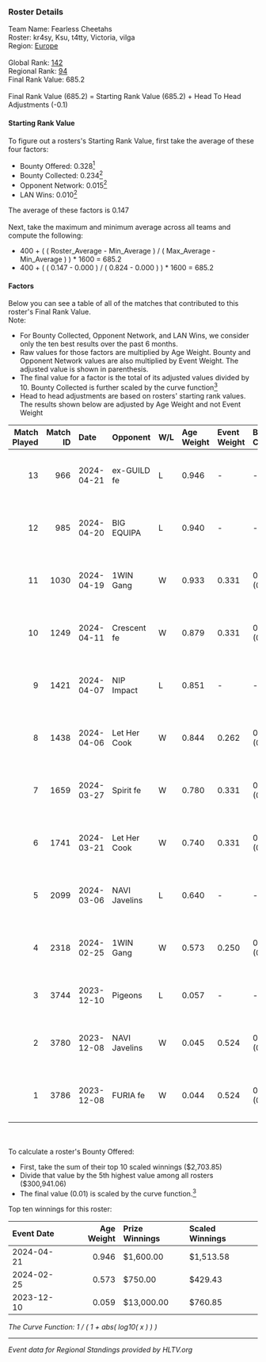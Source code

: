 ### Roster Details<br />
Team Name: Fearless Cheetahs<br />
Roster: kr4sy, Ksu, t4tty, Victoria, vilga<br />
Region: [Europe]( ../standings_europe.md)<br />
<br />
Global Rank: [142](../standings_global.md)<br />
Regional Rank: [94]( ../standings_europe.md)<br />
Final Rank Value:  685.2<br />
<br />
Final Rank Value (685.2) = Starting Rank Value (685.2) + Head To Head Adjustments (-0.1)<br />

#### Starting Rank Value<br />
To figure out a rosters's Starting Rank Value, first take the average of these four factors:<br />
- Bounty Offered: 0.328[<sup>1</sup>](#table2)
- Bounty Collected: 0.234[<sup>2</sup>](#table1)
- Opponent Network: 0.015[<sup>2</sup>](#table1)
- LAN Wins: 0.010[<sup>2</sup>](#table1)

The average of these factors is 0.147<br />
<br />
Next, take the maximum and minimum average across all teams and compute the following:<br />
- 400 + ( ( Roster_Average - Min_Average ) / ( Max_Average - Min_Average ) ) * 1600 = 685.2
- 400 + ( ( 0.147 - 0.000 ) / ( 0.824 - 0.000 ) ) * 1600 = 685.2


#### Factors<br />
Below you can see a table of all of the matches that contributed to this roster's Final Rank Value.<br />
Note:<br />

- For Bounty Collected, Opponent Network, and LAN Wins, we consider only the ten best results over the past 6 months.
- Raw values for those factors are multiplied by Age Weight. Bounty and Opponent Network values are also multiplied by Event Weight. The adjusted value is shown in parenthesis.
- The final value for a factor is the total of its adjusted values divided by 10. Bounty Collected is further scaled by the curve function[<sup>3</sup>](#curveFunction)
- Head to head adjustments are based on rosters' starting rank values. The results shown below are adjusted by Age Weight and not Event Weight
<span id="table1"></span><br />


| Match Played | Match ID | Date       | Opponent      | W/L | Age Weight | Event Weight | Bounty Collected | Opponent Network | LAN Wins  | H2H Adj. | Roster                                 |
| -: | -: | :- | :- | :- | :- | :- | :- | :- | :- | -: | :- |
|           13 |      966 | 2024-04-21 | ex-GUILD fe   | L   | 0.946      | -            | -                | -                | -         |   -16.19 | kr4sy, Ksu, t4tty, Victoria, vilga     |
|           12 |      985 | 2024-04-20 | BIG EQUIPA    | L   | 0.940      | -            | -                | -                | -         |   -14.86 | kr4sy, Ksu, t4tty, Victoria, vilga     |
|           11 |     1030 | 2024-04-19 | 1WIN Gang     | W   | 0.933      | 0.331        | 0.003 (0.001)    | 0.036 (0.011)    | 0 (0.000) |     7.71 | kr4sy, Ksu, t4tty, Victoria, vilga     |
|           10 |     1249 | 2024-04-11 | Crescent fe   | W   | 0.879      | 0.331        | 0.007 (0.002)    | 0.096 (0.028)    | 0 (0.000) |    10.55 | kr4sy, Ksu, t4tty, Victoria, vilga     |
|            9 |     1421 | 2024-04-07 | NIP Impact    | L   | 0.851      | -            | -                | -                | -         |   -12.70 | kr4sy, Ksu, t4tty, Victoria, vilga     |
|            8 |     1438 | 2024-04-06 | Let Her Cook  | W   | 0.844      | 0.262        | 0.000 (0.000)    | 0.163 (0.036)    | 0 (0.000) |     8.25 | kr4sy, Ksu, t4tty, Victoria, vilga     |
|            7 |     1659 | 2024-03-27 | Spirit fe     | W   | 0.780      | 0.331        | 0.005 (0.001)    | 0.079 (0.020)    | 0 (0.000) |    11.04 | kr4sy, Ksu, t4tty, Victoria, vilga     |
|            6 |     1741 | 2024-03-21 | Let Her Cook  | W   | 0.740      | 0.331        | 0.000 (0.000)    | 0.163 (0.040)    | 0 (0.000) |     7.43 | kr4sy, Ksu, t4tty, Victoria, vilga     |
|            5 |     2099 | 2024-03-06 | NAVI Javelins | L   | 0.640      | -            | -                | -                | -         |    -7.62 | kr4sy, Ksu, t4tty, Victoria, vilga     |
|            4 |     2318 | 2024-02-25 | 1WIN Gang     | W   | 0.573      | 0.250        | 0.003 (0.000)    | 0.036 (0.005)    | 0 (0.000) |     5.47 | kr4sy, Ksu, t4tty, Victoria, vilga     |
|            3 |     3744 | 2023-12-10 | Pigeons       | L   | 0.057      | -            | -                | -                | -         |    -0.72 | ANa, Kat, tory, twenty3, vilga         |
|            2 |     3780 | 2023-12-08 | NAVI Javelins | W   | 0.045      | 0.524        | 0.024 (0.001)    | 0.341 (0.008)    | 1 (0.045) |     0.85 | Angelka, Hanka, LETi, Liina, vicu      |
|            1 |     3786 | 2023-12-08 | FURIA fe      | W   | 0.044      | 0.524        | 0.009 (0.000)    | 0.190 (0.004)    | 1 (0.044) |     0.70 | Elizabeth, f6tal, Ksu, t4tty, Victoria |

<br />
<span id="table2"></span><br />
To calculate a roster's Bounty Offered:<br />

- First, take the sum of their top 10 scaled winnings ($2,703.85)
- Divide that value by the 5th highest value among all rosters ($300,941.06)
- The final value (0.01) is scaled by the curve function.[<sup>3</sup>](#curveFunction)

Top ten winnings for this roster:<br />

| Event Date | Age Weight | Prize Winnings | Scaled Winnings |
| :- | -: | :- | :- |
| 2024-04-21 |      0.946 | $1,600.00      | $1,513.58       |
| 2024-02-25 |      0.573 | $750.00        | $429.43         |
| 2023-12-10 |      0.059 | $13,000.00     | $760.85         |


<span id="curveFunction"></span>_The Curve Function: 1 / ( 1 + abs( log10( x ) ) )_<br />

---
_Event data for Regional Standings provided by HLTV.org_<br />
